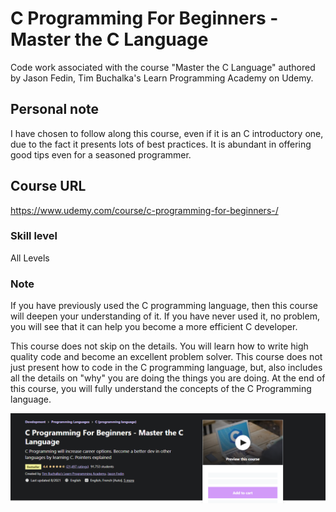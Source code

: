 # C Programming For Beginners - Master the C Language
Code work associated with the course "Master the C Language" authored by Jason Fedin, Tim Buchalka's Learn Programming Academy on Udemy.

## Personal note
I have chosen to follow along this course, even if it is an C introductory one, due to the fact it presents lots of best practices. It is abundant in offering good tips even for a seasoned programmer.

## Course URL
https://www.udemy.com/course/c-programming-for-beginners-/

### Skill level
All Levels

### Note
If you have previously used the C programming language, then this course will deepen your understanding of it. If you have never used it, no problem, you will see that it can help you become a more efficient C developer.

This course does not skip on the details.  You will learn how to write high quality code and become an excellent problem solver.  This course does not just present how to code in the C programming language, but, also includes all the details on "why" you are doing the things you are doing.  At the end of this course, you will fully understand the concepts of the C Programming language.

![Landing](2021-10-05_16-59-24.png) 
